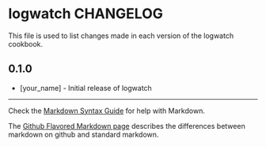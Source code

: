 logwatch CHANGELOG
==================

This file is used to list changes made in each version of the logwatch cookbook.

0.1.0
-----
- [your_name] - Initial release of logwatch

- - -
Check the [Markdown Syntax Guide](http://daringfireball.net/projects/markdown/syntax) for help with Markdown.

The [Github Flavored Markdown page](http://github.github.com/github-flavored-markdown/) describes the differences between markdown on github and standard markdown.
